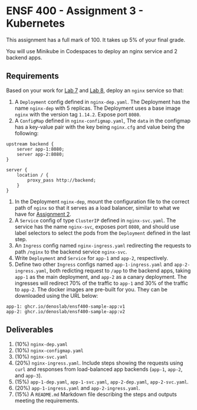 # ENSF 400 - Assignment 3 - Kubernetes

This assignment has a full mark of 100. It takes up 5\% of your final grade. 

You will use Minikube in Codespaces to deploy an nginx service and 2 backend apps.

## Requirements

Based on your work for [Lab 7](https://github.com/denoslab/ensf400-lab7-kubernetes-1) and [Lab 8](https://github.com/denoslab/ensf400-lab8-kubernetes-2), deploy an `nginx` service so that:

1. A `Deployment` config defined in `nginx-dep.yaml`. The Deployment has the name `nginx-dep` with 5 replicas. The Deployment uses a base image `nginx` with the version tag `1.14.2`. Expose port `8080`.
1. A `ConfigMap` defined in `nginx-configmap.yaml`, The `data` in the configmap has a key-value pair with the key being `nginx.cfg` and value being the following:
```
upstream backend {
    server app-1:8080;
    server app-2:8080;
}

server {
    location / {
        proxy_pass http://backend;
    }
}
```
1. In the Deployment `nginx-dep`, mount the configuration file to the correct path of `nginx` so that it serves as a load balancer, similar to what we have for [Assignment 2](https://github.com/denoslab/ensf400-lab5-ansible/tree/main/assignment2).
1. A `Service` config of type `ClusterIP` defined in `nginx-svc.yaml`. The service has the name `nginx-svc`, exposes port `8080`, and should use label selectors to select the pods from the `Deployment` defined in the last step.
1. An `Ingress` config named `nginx-ingress.yaml` redirecting the requests to path `/nginx` to the backend service `nginx-svc`.
1. Write `Deployment` and `Service` for `app-1` and `app-2`, respectively.
1. Define two other `Ingress` configs named `app-1-ingress.yaml` and `app-2-ingress.yaml`, both redicting request to `/app` to the backend apps, taking `app-1` as the main deployment, and `app-2` as a canary deployment. The ingresses will redirect 70% of the traffic to `app-1` and 30% of the traffic to `app-2`. The docker images are pre-built for you. They can be downloaded using the URL below:
```
app-1: ghcr.io/denoslab/ensf400-sample-app:v1
app-2: ghcr.io/denoslab/ensf400-sample-app:v2
```

## Deliverables

1. (10%) `nginx-dep.yaml`
1. (10%) `nginx-configmap.yaml`
1. (10%) `nginx-svc.yaml`
1. (20%) `nginx-ingress.yaml`. Include steps showing the requests using `curl` and responses from load-balanced app backends (`app-1`, `app-2`, and `app-3`).
1. (15%) `app-1-dep.yaml`, `app-1-svc.yaml`, `app-2-dep.yaml`, `app-2-svc.yaml`.
1. (20%) `app-1-ingress.yaml` and `app-2-ingress.yaml`.
1. (15%) A `README.md` Markdown file describing the steps and outputs meeting the requirements. 
